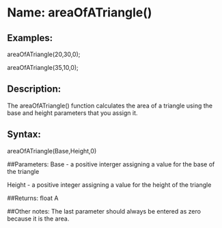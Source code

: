 # Name: areaOfATriangle()

## Examples:
areaOfATriangle(20,30,0);

areaOfATriangle(35,10,0);

## Description:
The areaOfATriangle() function calculates the area of a triangle using the base and height 
parameters that you assign it.

## Syntax:
areaOfATriangle(Base,Height,0)

##Parameters: 
Base - a positive interger assigning a value for the base of the triangle

Height - a positive integer assigning a value for the height of the triangle

##Returns:
float A

##Other notes:
The last parameter should always be entered as zero because it is the area.
